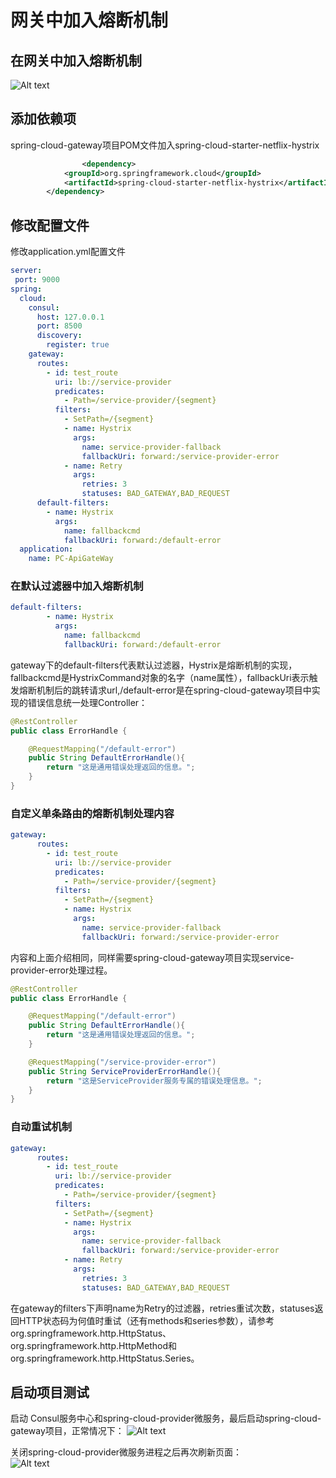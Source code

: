 # 网关中加入熔断机制

## 在网关中加入熔断机制

![Alt text](http://static.bluersw.com/images/spring-cloud-gateway/spring-cloud-gateway-09.png )  

## 添加依赖项

spring-cloud-gateway项目POM文件加入spring-cloud-starter-netflix-hystrix

```xml
                <dependency>
			<groupId>org.springframework.cloud</groupId>
			<artifactId>spring-cloud-starter-netflix-hystrix</artifactId>
		</dependency>
```

## 修改配置文件

修改application.yml配置文件  

```yml
server:
 port: 9000
spring:
  cloud:
    consul:
      host: 127.0.0.1
      port: 8500
      discovery:
        register: true
    gateway:
      routes:
        - id: test_route
          uri: lb://service-provider
          predicates:
            - Path=/service-provider/{segment}
          filters:
            - SetPath=/{segment}
            - name: Hystrix
              args:
                name: service-provider-fallback
                fallbackUri: forward:/service-provider-error
            - name: Retry
              args:
                retries: 3
                statuses: BAD_GATEWAY,BAD_REQUEST
      default-filters:
        - name: Hystrix
          args:
            name: fallbackcmd
            fallbackUri: forward:/default-error
  application:
    name: PC-ApiGateWay
```

### 在默认过滤器中加入熔断机制

```yml
default-filters:
        - name: Hystrix
          args:
            name: fallbackcmd
            fallbackUri: forward:/default-error
```

gateway下的default-filters代表默认过滤器，Hystrix是熔断机制的实现，fallbackcmd是HystrixCommand对象的名字（name属性），fallbackUri表示触发熔断机制后的跳转请求url,/default-error是在spring-cloud-gateway项目中实现的错误信息统一处理Controller：

```java
@RestController
public class ErrorHandle {

	@RequestMapping("/default-error")
	public String DefaultErrorHandle(){
		return "这是通用错误处理返回的信息。";
	}
}
```

### 自定义单条路由的熔断机制处理内容

```yml
gateway:
      routes:
        - id: test_route
          uri: lb://service-provider
          predicates:
            - Path=/service-provider/{segment}
          filters:
            - SetPath=/{segment}
            - name: Hystrix
              args:
                name: service-provider-fallback
                fallbackUri: forward:/service-provider-error
```

内容和上面介绍相同，同样需要spring-cloud-gateway项目实现service-provider-error处理过程。  

```java
@RestController
public class ErrorHandle {

	@RequestMapping("/default-error")
	public String DefaultErrorHandle(){
		return "这是通用错误处理返回的信息。";
	}

	@RequestMapping("/service-provider-error")
	public String ServiceProviderErrorHandle(){
		return "这是ServiceProvider服务专属的错误处理信息。";
	}
}
```

### 自动重试机制

```yml
gateway:
      routes:
        - id: test_route
          uri: lb://service-provider
          predicates:
            - Path=/service-provider/{segment}
          filters:
            - SetPath=/{segment}
            - name: Hystrix
              args:
                name: service-provider-fallback
                fallbackUri: forward:/service-provider-error
            - name: Retry
              args:
                retries: 3
                statuses: BAD_GATEWAY,BAD_REQUEST
```

在gateway的filters下声明name为Retry的过滤器，retries重试次数，statuses返回HTTP状态码为何值时重试（还有methods和series参数），请参考org.springframework.http.HttpStatus、org.springframework.http.HttpMethod和org.springframework.http.HttpStatus.Series。  

## 启动项目测试

启动 Consul服务中心和spring-cloud-provider微服务，最后启动spring-cloud-gateway项目，正常情况下：
![Alt text](http://static.bluersw.com/images/spring-cloud-gateway/spring-cloud-gateway-10.png )  

关闭spring-cloud-provider微服务进程之后再次刷新页面：  
![Alt text](http://static.bluersw.com/images/spring-cloud-gateway/spring-cloud-gateway-11.png )  
